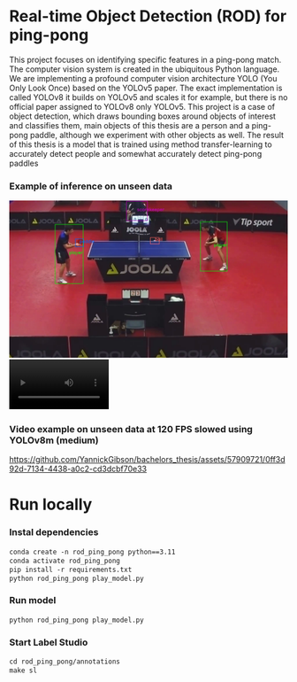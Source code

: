# **R**eal-time **O**bject **D**etection (ROD) for ping-pong
This project focuses on identifying specific features in a ping-pong match. The computer
vision system is created in the ubiquitous Python language. We are implementing a profound
computer vision architecture YOLO (You Only Look Once) based on the YOLOv5 paper. The
exact implementation is called YOLOv8 it builds on YOLOv5 and scales it for example, but there
is no official paper assigned to YOLOv8 only YOLOv5. This project is a case of object detection,
which draws bounding boxes around objects of interest and classifies them, main objects of this
thesis are a person and a ping-pong paddle, although we experiment with other objects as well.
The result of this thesis is a model that is trained using method transfer-learning to accurately
detect people and somewhat accurately detect ping-pong paddles

### Example of inference on unseen data
![YOLOv8x on unseen data](assets/example_yolov8x.png)
<video src='assets/example_yolov8x.mp4' width=180/>

### Video example on unseen data at 120 FPS slowed using YOLOv8m (medium)


https://github.com/YannickGibson/bachelors_thesis/assets/57909721/0ff3d92d-7134-4438-a0c2-cd3dcbf70e33


# Run locally

### Instal dependencies
```
conda create -n rod_ping_pong python==3.11
conda activate rod_ping_pong
pip install -r requirements.txt
python rod_ping_pong play_model.py
```
### Run model
```
python rod_ping_pong play_model.py
```

### **S**tart **L**abel Studio
```
cd rod_ping_pong/annotations
make sl
```

